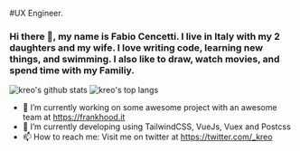#UX Engineer.

### Hi there 👋, my name is Fabio Cencetti. I live in Italy with my 2 daughters and my wife. I love writing code, learning new things, and swimming. I also like to draw, watch movies, and spend time with my Familiy.

![kreo's github stats](https://github-readme-stats.vercel.app/api?username=kreo&show_icons=true&title_color=fff&icon_color=79ff97&text_color=9f9f9f&bg_color=151515&count_private=true&include_all_commits=true&layout=compact)
![kreo's top langs](https://github-readme-stats.vercel.app/api/top-langs?username=kreo&show_icons=true&title_color=fff&icon_color=79ff97&text_color=9f9f9f&bg_color=151515&hide=swift,scss&langs_count=10&layout=compact)


- 🔭 I’m currently working on some awesome project with an awesome team at https://frankhood.it
- 🌱 I’m currently developing using TailwindCSS, VueJs, Vuex and Postcss
- 📫 How to reach me: Visit me on twitter at https://twitter.com/_kreo

